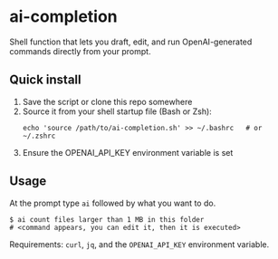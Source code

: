ai-completion
==============

Shell function that lets you draft, edit, and run OpenAI-generated commands directly from your prompt.

Quick install
-------------
1. Save the script or clone this repo somewhere
2. Source it from your shell startup file (Bash or Zsh):
   ```shell
   echo 'source /path/to/ai-completion.sh' >> ~/.bashrc   # or ~/.zshrc
   ```
3. Ensure the OPENAI_API_KEY environment variable is set

Usage
-----
At the prompt type `ai` followed by what you want to do.

```shell
$ ai count files larger than 1 MB in this folder
# <command appears, you can edit it, then it is executed>
```

Requirements: `curl`, `jq`, and the `OPENAI_API_KEY` environment variable.
